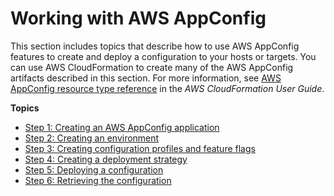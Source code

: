 # Working with AWS AppConfig<a name="appconfig-working"></a>

This section includes topics that describe how to use AWS AppConfig features to create and deploy a configuration to your hosts or targets\. You can use AWS CloudFormation to create many of the AWS AppConfig artifacts described in this section\. For more information, see [AWS AppConfig resource type reference](https://docs.aws.amazon.com/AWSCloudFormation/latest/UserGuide/AWS_AppConfig.html) in the *AWS CloudFormation User Guide*\.

**Topics**
+ [Step 1: Creating an AWS AppConfig application](appconfig-creating-application.md)
+ [Step 2: Creating an environment](appconfig-creating-environment.md)
+ [Step 3: Creating configuration profiles and feature flags](appconfig-creating-configuration-and-profile.md)
+ [Step 4: Creating a deployment strategy](appconfig-creating-deployment-strategy.md)
+ [Step 5: Deploying a configuration](appconfig-deploying.md)
+ [Step 6: Retrieving the configuration](appconfig-retrieving-the-configuration.md)